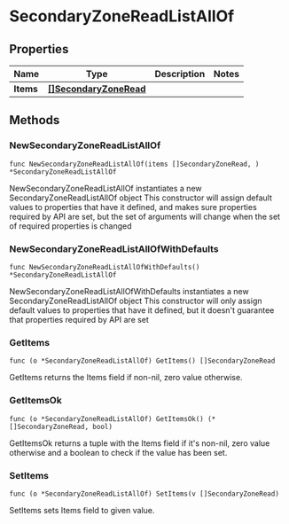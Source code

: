 # SecondaryZoneReadListAllOf

## Properties

|Name | Type | Description | Notes|
|------------ | ------------- | ------------- | -------------|
|**Items** | [**[]SecondaryZoneRead**](SecondaryZoneRead.md) |  | |

## Methods

### NewSecondaryZoneReadListAllOf

`func NewSecondaryZoneReadListAllOf(items []SecondaryZoneRead, ) *SecondaryZoneReadListAllOf`

NewSecondaryZoneReadListAllOf instantiates a new SecondaryZoneReadListAllOf object
This constructor will assign default values to properties that have it defined,
and makes sure properties required by API are set, but the set of arguments
will change when the set of required properties is changed

### NewSecondaryZoneReadListAllOfWithDefaults

`func NewSecondaryZoneReadListAllOfWithDefaults() *SecondaryZoneReadListAllOf`

NewSecondaryZoneReadListAllOfWithDefaults instantiates a new SecondaryZoneReadListAllOf object
This constructor will only assign default values to properties that have it defined,
but it doesn't guarantee that properties required by API are set

### GetItems

`func (o *SecondaryZoneReadListAllOf) GetItems() []SecondaryZoneRead`

GetItems returns the Items field if non-nil, zero value otherwise.

### GetItemsOk

`func (o *SecondaryZoneReadListAllOf) GetItemsOk() (*[]SecondaryZoneRead, bool)`

GetItemsOk returns a tuple with the Items field if it's non-nil, zero value otherwise
and a boolean to check if the value has been set.

### SetItems

`func (o *SecondaryZoneReadListAllOf) SetItems(v []SecondaryZoneRead)`

SetItems sets Items field to given value.



